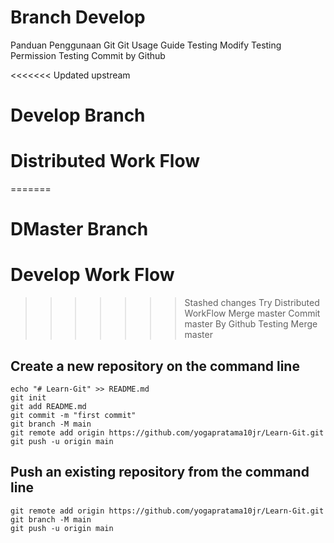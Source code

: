# Branch Develop

Panduan Penggunaan Git
Git Usage Guide
Testing Modify
Testing Permission
Testing Commit by Github

<<<<<<< Updated upstream
# Develop Branch
# Distributed Work Flow
=======
# DMaster Branch

# Develop Work Flow

>>>>>>> Stashed changes
Try Distributed WorkFlow
Merge master
Commit master By Github
Testing Merge master

## Create a new repository on the command line

```
echo "# Learn-Git" >> README.md
git init
git add README.md
git commit -m "first commit"
git branch -M main
git remote add origin https://github.com/yogapratama10jr/Learn-Git.git
git push -u origin main
```

## Push an existing repository from the command line

```
git remote add origin https://github.com/yogapratama10jr/Learn-Git.git
git branch -M main
git push -u origin main

```
